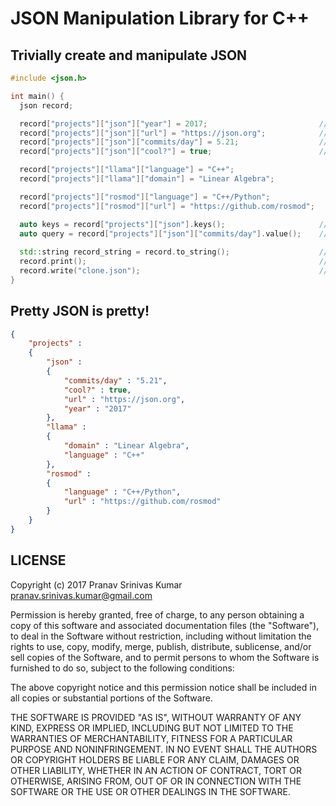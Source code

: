 # JSON Manipulation Library for C++

## Trivially create and manipulate JSON

```cpp
#include <json.h>

int main() {
  json record;

  record["projects"]["json"]["year"] = 2017;                         // value of type integer
  record["projects"]["json"]["url"] = "https://json.org";            // value of type string
  record["projects"]["json"]["commits/day"] = 5.21;                  // value of type double
  record["projects"]["json"]["cool?"] = true;                        // value of type bool

  record["projects"]["llama"]["language"] = "C++";
  record["projects"]["llama"]["domain"] = "Linear Algebra";

  record["projects"]["rosmod"]["language"] = "C++/Python";
  record["projects"]["rosmod"]["url"] = "https://github.com/rosmod";

  auto keys = record["projects"]["json"].keys();                     // ["year", "url", "commits/day"]
  auto query = record["projects"]["json"]["commits/day"].value();    // query = "5.21"
  
  std::string record_string = record.to_string();                    // returns a string of the json
  record.print();                                                    // pretty prints json data
  record.write("clone.json");                                        // writes json to file
}
```

## Pretty JSON is pretty!

```json
{
    "projects" :
    {
        "json" :
        {
            "commits/day" : "5.21",
            "cool?" : true,
            "url" : "https://json.org",
            "year" : "2017"
        },
        "llama" :
        {
            "domain" : "Linear Algebra",
            "language" : "C++"
        },
        "rosmod" :
        {
            "language" : "C++/Python",
            "url" : "https://github.com/rosmod"
        }
    }
}
```

## LICENSE

Copyright (c) 2017 Pranav Srinivas Kumar <pranav.srinivas.kumar@gmail.com>

Permission is hereby granted, free of charge, to any person obtaining a copy
of this software and associated documentation files (the "Software"), to deal
in the Software without restriction, including without limitation the rights
to use, copy, modify, merge, publish, distribute, sublicense, and/or sell
copies of the Software, and to permit persons to whom the Software is
furnished to do so, subject to the following conditions:

The above copyright notice and this permission notice shall be included in all
copies or substantial portions of the Software.

THE SOFTWARE IS PROVIDED "AS IS", WITHOUT WARRANTY OF ANY KIND, EXPRESS OR
IMPLIED, INCLUDING BUT NOT LIMITED TO THE WARRANTIES OF MERCHANTABILITY,
FITNESS FOR A PARTICULAR PURPOSE AND NONINFRINGEMENT. IN NO EVENT SHALL THE
AUTHORS OR COPYRIGHT HOLDERS BE LIABLE FOR ANY CLAIM, DAMAGES OR OTHER
LIABILITY, WHETHER IN AN ACTION OF CONTRACT, TORT OR OTHERWISE, ARISING FROM,
OUT OF OR IN CONNECTION WITH THE SOFTWARE OR THE USE OR OTHER DEALINGS IN THE
SOFTWARE.
